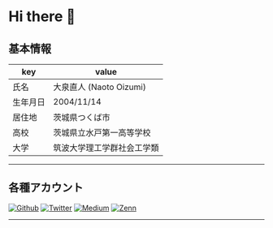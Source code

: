 # Hi there 👋

## 基本情報

|key|value|
|---|---|
|氏名|大泉直人 (Naoto Oizumi)|
|生年月日|2004/11/14|
|居住地|茨城県つくば市|
|高校|茨城県立水戸第一高等学校|
|大学|筑波大学理工学群社会工学類|

---

## 各種アカウント
<p>
<a href="https://github.com/naotoizu7010" target="_blank"><img alt="Github" src="https://img.shields.io/badge/naotoizu7010-%2312100E.svg?&style=flat-square&logo=Github&logoColor=white" /></a>
<a href="https://twitter.com/naotoizu_7010" target="_blank"><img alt="Twitter" src="https://img.shields.io/badge/@naotoizu_7010-%231DA1F2.svg?&style=flat-square&logo=twitter&logoColor=white" /></a>
<a href="https://qiita.com/naotoizu_7010" target="_blank"><img alt="Medium" src="https://img.shields.io/badge/naotoizu_7010-55C500.svg?&style=flat-square&logo=qiita&logoColor=white" /></a>
<a href="https://zenn.dev/ryo_kawamata" target="_blank"><img alt="Zenn" src="https://img.shields.io/badge/naotoizu_7010-3EA8FF.svg?&style=flat-square&logo=Zenn&logoColor=white" /></a>
</p>

---
<!--
**naotoizu7010/naotoizu7010** is a ✨ _special_ ✨ repository because its `README.md` (this file) appears on your GitHub profile.

Here are some ideas to get you started:

- 🔭 I’m currently working on ...
- 🌱 I’m currently learning ...
- 👯 I’m looking to collaborate on ...
- 🤔 I’m looking for help with ...
- 💬 Ask me about ...
- 📫 How to reach me: ...
- 😄 Pronouns: ...
- ⚡ Fun fact: ...
-->
